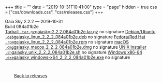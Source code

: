 +++
title = ""
date = "2019-10-31T10:41:00"
type = "page"
hidden = true
css = ["css/downloads.css", "css/releases.css"]
+++

<div class="download-container">
<div id="download-title">
<i class="fa-solid fa-tag"></i>
Gaia Sky <span class="downloads-version">2.2.2</span> — <i class="fa-solid fa-clock"></i>
<time class="downloads-releasedate" datetime="2019-10-31T10:41:00" title="Published: 2019-10-31T10:41:00">2019-10-31</time></div>
<div class="downloads-build">Build 084a01b2e</div>
<div class="download-section">
<a href="https://gaia.ari.uni-heidelberg.de/gaiasky/releases/2.2.2.084a01b2e/gaiasky-2.2.2.084a01b2e.tar.gz" class="download-button"><i class="fa-solid fa-file-zipper"></i> Tarball <code>.tar.gz</code><span class="download-sub">gaiasky-2.2.2.084a01b2e.tar.gz</span></a>
<span class="signature">no signature</span>
<a href="https://gaia.ari.uni-heidelberg.de/gaiasky/releases/2.2.2.084a01b2e/gaiasky_linux_2_2_2_084a01b2e.deb" class="download-button"><i class="fa-brands fa-debian"></i> Debian/Ubuntu <code>.deb</code><span class="download-sub">gaiasky_linux_2_2_2_084a01b2e.deb</span></a>
<span class="signature">no signature</span>
<a href="https://gaia.ari.uni-heidelberg.de/gaiasky/releases/2.2.2.084a01b2e/gaiasky_linux_2_2_2_084a01b2e.rpm" class="download-button"><i class="fa-brands fa-fedora"></i> Fedora/Red Hat <code>.rpm</code><span class="download-sub">gaiasky_linux_2_2_2_084a01b2e.rpm</span></a>
<span class="signature">no signature</span>
<a href="https://gaia.ari.uni-heidelberg.de/gaiasky/releases/2.2.2.084a01b2e/gaiasky_macos_2_2_2_084a01b2e.dmg" class="download-button"><i class="fa-brands fa-apple"></i> macOS <code>.dmg</code><span class="download-sub">gaiasky_macos_2_2_2_084a01b2e.dmg</span></a>
<span class="signature">no signature</span>
<a href="https://gaia.ari.uni-heidelberg.de/gaiasky/releases/2.2.2.084a01b2e/gaiasky_unix_2_2_2_084a01b2e.sh" class="download-button"><i class="fa fa-terminal"></i> UNIX Installer <code>.sh</code><span class="download-sub">gaiasky_unix_2_2_2_084a01b2e.sh</span></a>
<span class="signature">no signature</span>
<a href="https://gaia.ari.uni-heidelberg.de/gaiasky/releases/2.2.2.084a01b2e/gaiasky_windows-x64_2_2_2_084a01b2e.exe" class="download-button"><i class="fa-brands fa-windows"></i> Windows x86-64 <code>.exe</code><span class="download-sub">gaiasky_windows-x64_2_2_2_084a01b2e.exe</span></a>
<span class="signature">no signature</span>
</div>
</div>

<p class="center-text" style="padding: 30px;">
<i class="fa-solid fa-circle-arrow-left"></i> <a href="/downloads/releases">Back to releases</a>
</p>
